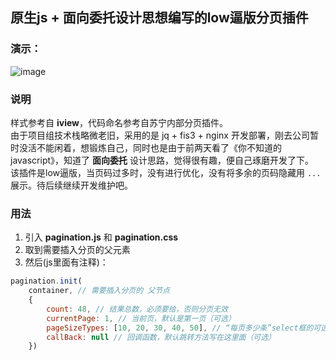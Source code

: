 ## 原生js + 面向委托设计思想编写的low逼版分页插件

### 演示：
![image](https://github.com/lizhongzhen11/vue-magnifier/blob/master/src/assets/GIF.gif)

### 说明

样式参考自 **iview**，代码命名参考自苏宁内部分页插件。<br>
由于项目组技术栈略微老旧，采用的是 jq + fis3 + nginx 开发部署，刚去公司暂时没活不能闲着，想锻炼自己，同时也是由于前两天看了《你不知道的javascript》，知道了 **面向委托** 设计思路，觉得很有趣，便自己琢磨开发了下。<br>
该插件是low逼版，当页码过多时，没有进行优化，没有将多余的页码隐藏用 `...` 展示。待后续继续开发维护吧。

### 用法
1. 引入 **pagination.js** 和 **pagination.css**
2. 取到需要插入分页的父元素
3. 然后(js里面有注释)：
```js
pagination.init(
    container, // 需要插入分页的 父节点
    {
        count: 48, // 结果总数，必须要给，否则分页无效
        currentPage: 1, // 当前页，默认是第一页（可选）
        pageSizeTypes: [10, 20, 30, 40, 50], // “每页多少条”select框的可选项，默认是这5个（可选）
        callBack: null // 回调函数，默认跳转方法写在这里面（可选）
    })
```
